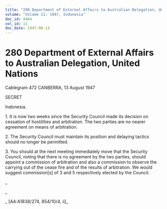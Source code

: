```yaml
---
title: "280 Department of External Affairs to Australian Delegation, United Nations"
volume: "Volume 11: 1947, Indonesia"
doc_id: 4464
vol_id: 11
doc_date: 1947-08-13
---
```


# 280 Department of External Affairs to Australian Delegation, United Nations

Cablegram 472 CANBERRA, 13 August 1947

SECRET

Indonesia.

1\. It is now two weeks since the Security Council made its decision on cessation of hostilities and arbitration. The two parties are no nearer agreement on means of arbitration.

2\. The Security Council must maintain its position and delaying tactics should no longer be permitted.

3\. You should at the next meeting immediately move that the Security Council, noting that there is no agreement by the two parties, should appoint a commission of arbitration and also a commission to observe the carrying out of the cease fire and of the results of arbitration. We would suggest commission[s] of 3 and 5 respectively elected by the Council.

_

_

_ [AA:A1838/274, 854/10/4, ii]_
